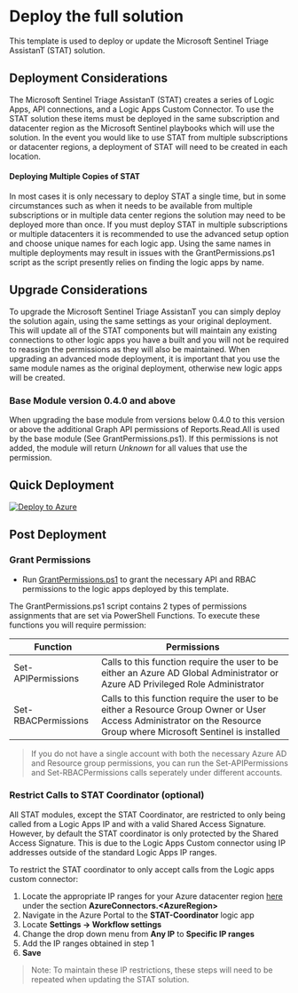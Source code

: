 # Deploy the full solution

This template is used to deploy or update the Microsoft Sentinel Triage AssistanT (STAT) solution.

## Deployment Considerations

The Microsoft Sentinel Triage AssistanT (STAT) creates a series of Logic Apps, API connections, and a Logic Apps Custom Connector.  To use the STAT solution these items must be deployed in the same subscription and datacenter region as the Microsoft Sentinel playbooks which will use the solution.  In the event you would like to use STAT from multiple subscriptions or datacenter regions, a deployment of STAT will need to be created in each location.

#### Deploying Multiple Copies of STAT

In most cases it is only necessary to deploy STAT a single time, but in some circumstances such as when it needs to be available from multiple subscriptions or in multiple data center regions the solution may need to be deployed more than once.  If you must deploy STAT in multiple subscriptions or multiple datacenters it is recommended to use the advanced setup option and choose unique names for each logic app.  Using the same names in multiple deployments may result in issues with the GrantPermissions.ps1 script as the script presently relies on finding the logic apps by name.

## Upgrade Considerations

To upgrade the Microsoft Sentinel Triage AssistanT you can simply deploy the solution again, using the same settings as your original deployment.  This will update all of the STAT components but will maintain any existing connections to other logic apps you have a built and you will not be required to reassign the permissions as they will also be maintained.  When upgrading an advanced mode deployment, it is important that you use the same module names as the original deployment, otherwise new logic apps will be created.

### Base Module version 0.4.0 and above

When upgrading the base module from versions below 0.4.0 to this version or above the additional Graph API permissions of Reports.Read.All is used by the base module (See GrantPermissions.ps1).  If this permissions is not added, the module will return *Unknown* for all values that use the permission.

## Quick Deployment

[![Deploy to Azure](https://aka.ms/deploytoazurebutton)](https://aka.ms/mstatdeploy)

## Post Deployment

### Grant Permissions

* Run [GrantPermissions.ps1](GrantPermissions.ps1) to grant the necessary API and RBAC permissions to the logic apps deployed by this template.

The GrantPermissions.ps1 script contains 2 types of permissions assignments that are set via PowerShell Functions.  To execute these functions you will require permission:

|Function|Permissions|
|---|---|
|Set-APIPermissions|Calls to this function require the user to be either an Azure AD Global Administrator or Azure AD Privileged Role Administrator|
|Set-RBACPermissions|Calls to this function require the user to be either a Resource Group Owner or User Access Administrator on the Resource Group where Microsoft Sentinel is installed|

> If you do not have a single account with both the necessary Azure AD and Resource group permissions, you can run the Set-APIPermissions and Set-RBACPermissions calls seperately under different accounts.

### Restrict Calls to STAT Coordinator (optional)

All STAT modules, except the STAT Coordinator, are restricted to only being called from a Logic Apps IP and with a valid Shared Access Signature.  However, by default the STAT coordinator is only protected by the Shared Access Signature.  This is due to the Logic Apps Custom connector using IP addresses outside of the standard Logic Apps IP ranges.

To restrict the STAT coordinator to only accept calls from the Logic apps custom connector:
1. Locate the appropriate IP ranges for your Azure datacenter region [here](https://www.microsoft.com/download/details.aspx?id=56519) under the section **AzureConnectors.&lt;AzureRegion&gt;**
2. Navigate in the Azure Portal to the **STAT-Coordinator** logic app
3. Locate **Settings -> Workflow settings**
4. Change the drop down menu from **Any IP** to **Specific IP ranges**
5. Add the IP ranges obtained in step 1
6. **Save**

> Note: To maintain these IP restrictions, these steps will need to be repeated when updating the STAT solution.
